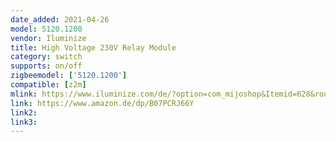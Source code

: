 ```yaml
---
date_added: 2021-04-26
model: 5120.1200
vendor: Iluminize
title: High Voltage 230V Relay Module
category: switch
supports: on/off
zigbeemodel: ['5120.1200']
compatible: [z2m]
mlink: https://www.iluminize.com/de/?option=com_mijoshop&Itemid=628&route=product/product&product_id=555&page=5&limit=25
link: https://www.amazon.de/dp/B07PCRJ66Y
link2: 
link3: 
---
```


